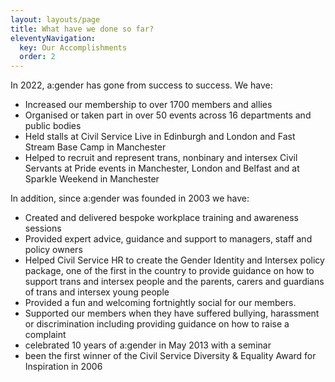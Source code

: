 ```yaml
---
layout: layouts/page
title: What have we done so far?
eleventyNavigation:
  key: Our Accomplishments
  order: 2
---
```

In 2022, a:gender has gone from success to success. We have:
- Increased our membership to over 1700 members and allies
- Organised or taken part in over 50 events across 16 departments and public bodies
- Held stalls at Civil Service Live in Edinburgh and London and Fast Stream Base Camp in Manchester
- Helped to recruit and represent trans, nonbinary and intersex Civil Servants at Pride events in Manchester, London and Belfast and at Sparkle Weekend in Manchester 

In addition, since a:gender was founded in 2003 we have:
- Created and delivered bespoke workplace training and awareness sessions
- Provided expert advice, guidance and support to managers, staff and policy owners ​​
- Helped Civil Service HR to create the Gender Identity and Intersex policy package, one of the first in the country to provide guidance on how to support trans and intersex people and the parents, carers and guardians of trans and intersex young people​
- Provided a fun and welcoming fortnightly social for our members.
- Supported our members when they have suffered bullying, harassment or discrimination including providing guidance on how to raise a complaint ​
- celebrated 10 years of a:gender in May 2013 with a seminar
- been the first winner of the Civil Service Diversity & Equality Award for Inspiration in 2006
